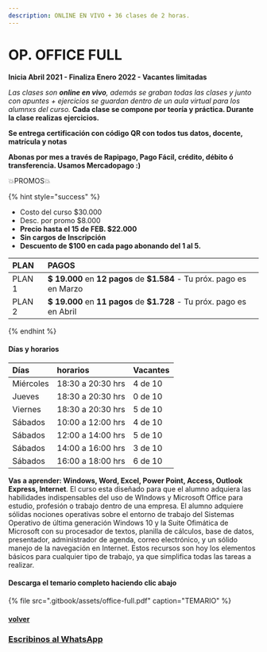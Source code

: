 ```yaml
---
description: ONLINE EN VIVO + 36 clases de 2 horas.
---
```


# OP. OFFICE FULL

**Inicia Abril 2021 - Finaliza Enero 2022 - Vacantes limitadas**

_Las clases son **online en vivo**, además se graban todas las clases y  junto con apuntes + ejercicios se guardan dentro de un aula virtual para los alumnxs del curso._ **Cada clase se compone por teoría y práctica. Durante la clase realizas ejercicios.** 

**Se entrega certificación con código QR con todos tus datos, docente, matrícula y notas**

**Abonas por mes a través de Rapipago, Pago Fácil, crédito, débito ó transferencia. Usamos Mercadopago :\)** 

💥PROMOS💥 

{% hint style="success" %}
* Costo del curso $30.000
* Desc. por promo $8.000
* **Precio hasta el 15 de FEB. $22.000**
* **Sin cargos de Inscripción**
* **Descuento de $100 en cada pago abonando del 1 al 5.** 

| PLAN | PAGOS |
| :--- | :--- |
| PLAN 1 | **$ 19.000** en **12 pagos** de **$1.584** - Tu próx. pago es en Marzo |
| PLAN 2 | **$ 19.000** en **11 pagos** de **$1.728** - Tu próx. pago es en Abril |
{% endhint %}

#### Días y horarios

| Días | horarios | Vacantes |
| :--- | :--- | :--- |
| Miércoles | 18:30 a 20:30 hrs | 4 de 10 |
| Jueves | 18:30 a 20:30 hrs | 0 de 10 |
| Viernes | 18:30 a 20:30 hrs | 5 de 10 |
| Sábados | 10:00 a 12:00 hrs | 4 de 10 |
| Sábados | 12:00 a 14:00 hrs | 5 de 10 |
| Sábados | 14:00 a 16:00 hrs | 3 de 10 |
| Sábados | 16:00 a 18:00 hrs | 6 de 10 |

**Vas a aprender: Windows, Word, Excel, Power Point, Access, Outlook Express, Internet**. El curso esta diseñado para que el alumno adquiera las habilidades indispensables del uso de WIndows y Microsoft Office para estudio, profesión o trabajo dentro de una empresa. El alumno adquiere sólidas nociones operativas sobre el entorno de trabajo del Sistemas Operativo de última generación Windows 10 y la Suite Ofimática de Microsoft con su procesador de textos, planilla de cálculos, base de datos, presentador, administrador de agenda, correo electrónico, y un sólido manejo de la navegación en Internet. Estos recursos son hoy los elementos básicos para cualquier tipo de trabajo, ya que simplifica todas las tareas a realizar.

#### Descarga el temario completo haciendo clic abajo

{% file src=".gitbook/assets/office-full.pdf" caption="TEMARIO" %}

#### [volver](./)

### [Escribinos al WhatsApp](http://wa.me/5491164622877?text=Me%20interesa%20el%20curso%20de%20Office%20Full)

